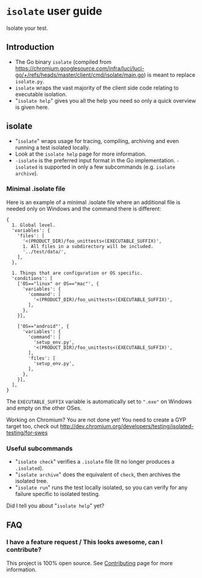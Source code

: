 # `isolate` user guide

Isolate your test.


## Introduction

-   The Go binary `isolate` (compiled from
    https://chromium.googlesource.com/infra/luci/luci-go/+/refs/heads/master/client/cmd/isolate/main.go)
    is meant to replace `isolate.py`.
-   `isolate` wraps the vast majority of the client side code relating to
    executable isolation.
-   "`isolate help`" gives you all the help you need so only a quick overview is
    given here.


## isolate

-   "`isolate`" wraps usage for tracing, compiling, archiving and even running a
    test isolated locally.
-   Look at the `isolate help` page for more information.
-   `-isolate` is the preferred input format in the Go
    implementation. `-isolated` is supported in only a few subcommands (e.g.
    `isolate archive`).

### Minimal .isolate file

Here is an example of a minimal .isolate file where an additional file is needed
only on Windows and the command there is different:
```
{
  1. Global level.
  'variables': {
    'files': [
      '<(PRODUCT_DIR)/foo_unittests<(EXECUTABLE_SUFFIX)',
      1. All files in a subdirectory will be included.
      '../test/data/',
    ],
  },

  1. Things that are configuration or OS specific.
  'conditions': [
    ['OS=="linux" or OS=="mac"', {
      'variables': {
        'command': [
          '<(PRODUCT_DIR)/foo_unittests<(EXECUTABLE_SUFFIX)',
        ],
      },
    }],

    ['OS=="android"', {
      'variables': {
        'command': [
          'setup_env.py',
          '<(PRODUCT_DIR)/foo_unittests<(EXECUTABLE_SUFFIX)',
        ],
        'files': [
          'setup_env.py',
        ],
      },
    }],
  ],
}
```


The `EXECUTABLE_SUFFIX` variable is automatically set to `".exe"` on Windows and
empty on the other OSes.

Working on Chromium? You are not done yet! You need to create a GYP target too,
check out http://dev.chromium.org/developers/testing/isolated-testing/for-swes


### Useful subcommands

-   "`isolate check`" verifies a `.isolate` file (It no longer produces a
    `.isolated`).
-   "`isolate archive`" does the equivalent of `check`, then archives the
    isolated tree.
-   "`isolate run`" runs the test locally isolated, so you can verify for any
    failure specific to isolated testing.

Did I tell you about "`isolate help`" yet?


## FAQ

### I have a feature request / This looks awesome, can I contribute?

This project is 100% open source. See
[Contributing](https://github.com/luci/luci-py/wiki/Contributing) page for more
information.
